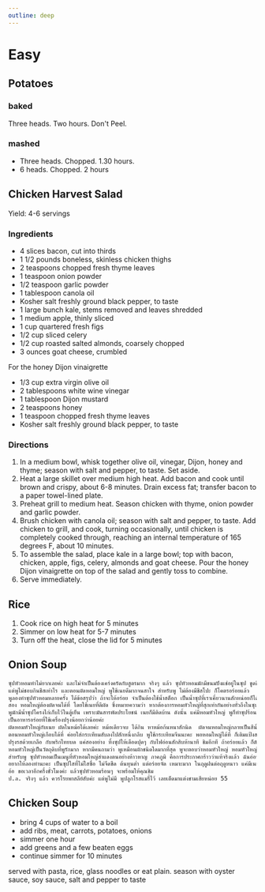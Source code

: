 ```yaml
---
outline: deep
---
```


# Easy

## Potatoes

### baked

Three heads. Two hours. Don't Peel.

### mashed

- Three heads. Chopped. 1.30 hours.
- 6 heads. Chopped. 2 hours

## Chicken Harvest Salad

Yield: 4-6 servings

### Ingredients

- 4 slices bacon, cut into thirds
- 1 1/2 pounds boneless, skinless chicken thighs
- 2 teaspoons chopped fresh thyme leaves
- 1 teaspoon onion powder
- 1/2 teaspoon garlic powder
- 1 tablespoon canola oil
- Kosher salt freshly ground black pepper, to taste
- 1 large bunch kale, stems removed and leaves shredded
- 1 medium apple, thinly sliced
- 1 cup quartered fresh figs
- 1/2 cup sliced celery
- 1/2 cup roasted salted almonds, coarsely chopped
- 3 ounces goat cheese, crumbled

For the honey Dijon vinaigrette

- 1/3 cup extra virgin olive oil
- 2 tablespoons white wine vinegar
- 1 tablespoon Dijon mustard
- 2 teaspoons honey
- 1 teaspoon chopped fresh thyme leaves
- Kosher salt freshly ground black pepper, to taste

### Directions

1. In a medium bowl, whisk together olive oil, vinegar, Dijon, honey and thyme; season with salt and pepper, to taste. Set aside.
2. Heat a large skillet over medium high heat. Add bacon and cook until brown and crispy, about 6-8 minutes. Drain excess fat; transfer bacon to a paper towel-lined plate.
3. Preheat grill to medium heat. Season chicken with thyme, onion powder and garlic powder.
4. Brush chicken with canola oil; season with salt and pepper, to taste. Add chicken to grill, and cook, turning occasionally, until chicken is completely cooked through, reaching an internal temperature of 165 degrees F, about 10 minutes.
5. To assemble the salad, place kale in a large bowl; top with bacon, chicken, apple, figs, celery, almonds and goat cheese. Pour the honey Dijon vinaigrette on top of the salad and gently toss to combine.
6. Serve immediately.

## Rice

1. Cook rice on high heat for 5 minutes
2. Simmer on low heat for 5-7 minutes
3. Turn off the heat, close the lid for 5 minutes

## Onion Soup

```txt
ซุปหัวหอมทำไม่ยากเลยค่ะ และไม่จำเป็นต้องเคร่งครัดกับสูตรมาก จริงๆ แล้ว ซุปหัวหอมมักมีขนมปังแช่อยู่ในซุป ขูดชีสลงไปถมขนมปัง และเข้าเตาอบอีกสักแป๊บ หรือใช้ไฟพ่น ให้ชีสละลาย
แต่พูไม่ชอบกินชีสเท่าไร และตอนผัดหอมใหญ่ พูใช้เนยดีมากจนสาใจ สำหรับพู ไม่ต้องมีชีสโปะ ก็โคตรอร่อยแล้ว
พูลองทำซุปหัวหอมหลายครั้ง ได้ข้อสรุปว่า ถ้าจะให้อร่อย จำเป็นต้องใช้น้ำสต็อก เป็นน้ำซุปที่เราเคี่ยวนานสักหน่อยก็ได้ค่ะ จะเป็นสต็อกเนื้อ หรือไก่ก็ได้ทั้งนั้น จะอร่อยกว่าใช้น้ำเปล่า
สอง หอมใหญ่ต้องผัดจนได้ที่ โดยใช้เนยที่ดีผัด ซึ่งหมายความว่า หากต้องการหอมหัวใหญ่ที่สุกเท่ากันอย่างทั่วถึงในซุป เราจำเป็นต้องสไลด์หอมหัวใหญ่ด้วยความหนาเท่ากัน ถ้ามีเครื่องสไลด์จะช่วยได้มาก แต่ถ้าไม่มี ใช้มีดคมๆ สไลด์ ได้ค่ะ จะเท่าบ้าง ไม่เท่าบ้าง อย่างไรก็ออกมาเป็นซุปหอมหัวใหญ่อยู่ดี
พูมักมีน้ำซุปโครงไก่เก็บไว้ในตู้เย็น เพราะมันสารพัดประโยชน์ เนยก็มีติดบ้าน ดังนั้น แค่มีหอมหัวใหญ่ พูก็ทำซุปร้อนๆ ได้แล้ว
เป็นอาหารอร่อยที่ใช้เครื่องปรุงน้อยกว่าน้อยค่ะ
ผัดหอมหัวใหญ่กับเนย ผัดในหม้อได้เลยค่ะ หม้อเดียวจบ ได้กิน หาหม้อก้นหนาสักนิด  ผัดจนหอมใหญ่กลายเป็นสีน้ำตาลเข้ม เข้มแบบเกือบๆ จะไหม้ ใช้เนยเยอะๆ ค่ะ เนยจะตอบแทนเราด้วยความอร่อย
ตอนหอมหัวใหญ่เกือบได้ที่ ค่อยใส่กระเทียมสับลงไปสักหนึ่งกลีบ พูใช้กระเทียมจีนนะคะ พอหอมใหญ่ได้ที่ ก็เติมแป้งสาลีเอนกประสงค์ลงไปสักหนึ่งช้อนโต๊ะ แป้งจะช่วยให้ซุปดูมีเนื้อหนังขึ้น ทีนี่ก็สาดไวน์ลงไปสักช็อตค่ะ จะแดงหรือขาวก็ได้ ไวน์ถูกๆ นี่ล่ะ ซื้อติดตู้เย็นไว้ ใช้ทำอาหารได้ค่ะ ขูดๆๆ สิ่งที่ติดก้นหม้อนั้นให้หลุด เพราะมันอร่อย เสร็จแล้วก็เติมน้ำซุปลงไป ใส่ก้านพาสลีย์ ถ้ามีนะคะ วันนี้พูไม่มี พูก็เลยใส่แต่ใบกระวานค่ะ
ปรุงรสด้วยเกลือ กับพริกไทยบด แค่สองอย่าง ทิ้งซุปให้เดือดปุดๆ กับไฟอ่อนสักสิบห้านาที ชิมอีกที ถ้าอร่อยแล้ว ก็ตักลงถ้วยได้เลยค่ะ
หอมหัวใหญ่เป็นวัตถุดิบที่พูรักมาก หากมีคนถามว่า พูเหมือนผักชนิดใดมากที่สุด พูจะตอบว่าหอมหัวใหญ่ หอมหัวใหญ่จะเผ็ด ซ่าน และทำให้เราน้ำตาไหล ถ้ามันดิบ ครั้นถูกกล่อมด้วยไฟอ่อน หอมหัวใหญ่กลับกลายเป็นสิ่งที่ทั้งนุ่มนวลอ่อนหวาน เป็นวัตถุดิบที่ซ่อนอยู่ในหลากเมนู แม้เราไม่เห็น แต่หอมหัวใหญ่ผัด คือวัตถุดิบสำคัญที่ทำอาหารจานนั้นสมบูรณ์
สำหรับพู ซุปหัวหอมเป็นเมนูที่หัวหอมใหญ่สำแดงตนอย่างห้าวหาญ ภาคภูมิ คือการประกาศกร้าวว่าแท้จริงแล้ว ฉันอ่อนหวานเพียงใด
อยากให้ลองทำนะคะ เป็นซุปใสที่ไม่ใสซื่อ ไม่จืดชืด ต้นทุนต่ำ แต่อร่อยจัด เหมาะมาก ในฤดูฝนต่อฤดูหนาว แค่มีเนย ซุป หอมหัวใหญ่
อ้อ ขอเวลาอีกครึ่งชั่วโมงค่ะ แล้วซุปหัวหอมร้อนๆ จะพร้อมให้คุณชิม
ป.ล. จริงๆ แล้ว ควรโรยพาสลีย์สับค่ะ แต่พูไม่มี พูปลูกโรสแมรี่ไว้ เลยเด็ดมาแต่งชามเสียหน่อย 55
```

## Chicken Soup

- bring 4 cups of water to a boil
- add ribs, meat, carrots, potatoes, onions
- simmer one hour
- add greens and a few beaten eggs
- continue simmer for 10 minutes

served with pasta, rice, glass noodles or eat plain. season with oyster sauce, soy sauce, salt and pepper to taste
